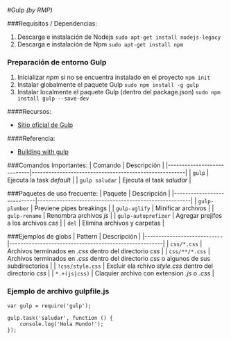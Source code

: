 #Gulp
*(by RMP)*

###Requisitos / Dependencias:
1. Descarga e instalación de Nodejs `sudo apt-get install nodejs-legacy`
2. Descarga e instalación de Npm `sudo apt-get install npm`

### Preparación de entorno Gulp
1. Inicializar *npm* si no se encuentra instalado en el proyecto `npm init`
2. Instalar globalmente el paquete Gulp  `sudo npm install -g gulp`
3. Instalar localmente el paquete Gulp (dentro del package.json) `sudo npm install gulp --save-dev`

####Recursos:
- [Sitio oficial de Gulp](https://http://gulpjs.com)

####Referencia:
- [Building with gulp](https://www.smashingmagazine.com/2014/06/building-with-gulp/)

###Comandos Importantes:
| Comando                    | Descripción                                           |
|----------------------------|-------------------------------------------------------|
| `gulp`                     | Ejecuta la task *default*                               |
| `gulp saludar`             | Ejecuta el task *saludar*                               |


###Paquetes de uso frecuente:
| Paquete                    | Descripción                                           |
|----------------------------|-------------------------------------------------------|
| `gulp-plumber`             | Previene pipes breakings                              |
| `gulp-uglify`              | Minificar archivos                                    |
| `gulp-rename`              | Renombra archivos *js*                                  |
| `gulp-autoprefizer`        | Agregar prejifos a los archivos *css*                            |
| `del`                      | Elimina archivos y carpetas                           |

###Ejemplos de globs
| Pattern                    | Descripción                                           |
|----------------------------|-------------------------------------------------------|
| `css/*.css`                | Archivos terminados en *.css* dentro del directorio *css* |
| `css/**/*.css`             | Archivos terminados en *.css* dentro del directorio *css* o algunos de sus subdirectorios |
| `!css/style.css`           | Excluir ela rchivo *style.css* dentro del directorio *css* |
| `*.+(js|css)`              | Claquier archivo con extension *.js* o *.css* |



### Ejemplo de archivo gulpfile.js
```
var gulp = require('gulp');

gulp.task('saludar', function () {
    console.log('Hola Mundo!');
});
```
